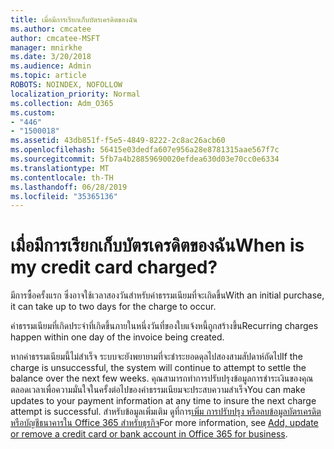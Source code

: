 ```yaml
---
title: เมื่อมีการเรียกเก็บบัตรเครดิตของฉัน
ms.author: cmcatee
author: cmcatee-MSFT
manager: mnirkhe
ms.date: 3/20/2018
ms.audience: Admin
ms.topic: article
ROBOTS: NOINDEX, NOFOLLOW
localization_priority: Normal
ms.collection: Adm_O365
ms.custom:
- "446"
- "1500018"
ms.assetid: 43db851f-f5e5-4849-8222-2c8ac26acb60
ms.openlocfilehash: 56415e03dedfa607e956a28e8781315aae567f7c
ms.sourcegitcommit: 5fb7a4b28859690020efdea630d03e70cc0e6334
ms.translationtype: MT
ms.contentlocale: th-TH
ms.lasthandoff: 06/28/2019
ms.locfileid: "35365136"
---
```

# <a name="when-is-my-credit-card-charged"></a><span data-ttu-id="661c2-102">เมื่อมีการเรียกเก็บบัตรเครดิตของฉัน</span><span class="sxs-lookup"><span data-stu-id="661c2-102">When is my credit card charged?</span></span>

<span data-ttu-id="661c2-103">มีการซื้อครั้งแรก ซึ่งอาจใช้เวลาสองวันสำหรับค่าธรรมเนียมที่จะเกิดขึ้น</span><span class="sxs-lookup"><span data-stu-id="661c2-103">With an initial purchase, it can take up to two days for the charge to occur.</span></span>
  
<span data-ttu-id="661c2-104">ค่าธรรมเนียมที่เกิดประจำที่เกิดขึ้นภายในหนึ่งวันที่ของใบแจ้งหนี้ถูกสร้างขึ้น</span><span class="sxs-lookup"><span data-stu-id="661c2-104">Recurring charges happen within one day of the invoice being created.</span></span>
  
<span data-ttu-id="661c2-105">หากค่าธรรมเนียมนี้ไม่สำเร็จ ระบบจะยังพยายามที่จะชำระยอดดุลไปสองสามสัปดาห์ถัดไป</span><span class="sxs-lookup"><span data-stu-id="661c2-105">If the charge is unsuccessful, the system will continue to attempt to settle the balance over the next few weeks.</span></span> <span data-ttu-id="661c2-106">คุณสามารถทำการปรับปรุงข้อมูลการชำระเงินของคุณตลอดเวลาเพื่อความมั่นใจในครั้งต่อไปของค่าธรรมเนียมจะประสบความสำเร็จ</span><span class="sxs-lookup"><span data-stu-id="661c2-106">You can make updates to your payment information at any time to insure the next charge attempt is successful.</span></span> <span data-ttu-id="661c2-107">สำหรับข้อมูลเพิ่มเติม ดูที่การ[เพิ่ม การปรับปรุง หรือลบข้อมูลบัตรเครดิตหรือบัญชีธนาคารใน Office 365 สำหรับธุรกิจ](https://support.office.com/article/30ba9c83-50d8-4020-90ed-830a5b8c8724)</span><span class="sxs-lookup"><span data-stu-id="661c2-107">For more information, see [Add, update or remove a credit card or bank account in Office 365 for business](https://support.office.com/article/30ba9c83-50d8-4020-90ed-830a5b8c8724).</span></span>

